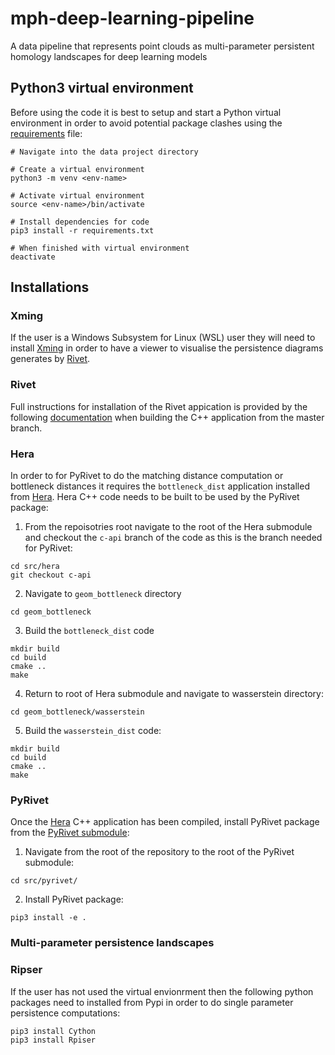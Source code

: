 # mph-deep-learning-pipeline
A data pipeline that represents point clouds as multi-parameter persistent homology landscapes for deep learning models

## Python3 virtual environment

Before using the code it is best to setup and start a Python virtual environment in order to avoid potential package clashes using the [requirements](src/requirements.txt) file:

```
# Navigate into the data project directory

# Create a virtual environment
python3 -m venv <env-name>

# Activate virtual environment
source <env-name>/bin/activate

# Install dependencies for code
pip3 install -r requirements.txt

# When finished with virtual environment
deactivate
```

## Installations

### Xming

If the user is a Windows Subsystem for Linux (WSL) user they will need to install [Xming](https://sourceforge.net/projects/xming/) in order to have a viewer to visualise the persistence diagrams generates by [Rivet](https://github.com/rivetTDA/rivet/tree/master?tab=readme-ov-file).

### Rivet

Full instructions for installation of the Rivet appication is provided by the following [documentation](https://rivet.readthedocs.io/en/latest/installing.html) when building the C++ application from the master branch.

### Hera

In order to for PyRivet to do the matching distance computation or bottleneck distances it requires the `bottleneck_dist` application installed from [Hera](https://bitbucket.org/xoltar/hera/src/master/). Hera C++ code needs to be built to be used by the PyRivet package:

1. From the repoisotries root navigate to the root of the Hera submodule and checkout the `c-api` branch of the code as this is the branch needed for PyRivet:

```
cd src/hera
git checkout c-api
```

2. Navigate to `geom_bottleneck` directory

```
cd geom_bottleneck
```

3. Build the `bottleneck_dist` code

```
mkdir build
cd build
cmake ..
make
```

4. Return to root of Hera submodule and navigate to wasserstein directory:

```
cd geom_bottleneck/wasserstein
```

5. Build the `wasserstein_dist` code:

```
mkdir build
cd build
cmake ..
make
```


### PyRivet

Once the [Hera](https://bitbucket.org/xoltar/hera/src/master/) C++ application has been compiled, install PyRivet package from the [PyRivet submodule](srv/pyrivet/):

1. Navigate from the root of the repository to the root of the PyRivet submodule: 

```
cd src/pyrivet/
```

2. Install PyRivet package:

```
pip3 install -e .
```

### Multi-parameter persistence landscapes



### Ripser

If the user has not used the virtual envionrment then the following python packages need to installed from Pypi in order to do single parameter persistence computations:

```
pip3 install Cython
pip3 install Rpiser
```